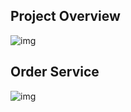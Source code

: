 ## Project Overview
<img src="https://i.imgur.com/ZoWcqw6.png"  alt="img"/>

## Order Service
<img src="https://i.imgur.com/MYeTsZf.png"  alt="img"/>
